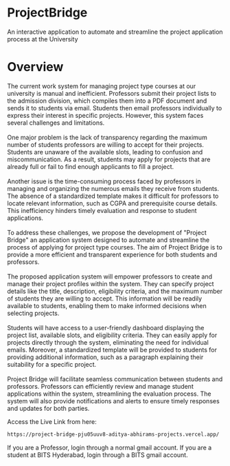 # ProjectBridge
An interactive application to automate and streamline the project application process at the University

# Overview

The current work system for managing project type courses at our university is manual and
 inefficient. Professors submit their project lists to the admission division, which compiles them
 into a PDF document and sends it to students via email. Students then email professors
 individually to express their interest in specific projects. However, this system faces several
 challenges and limitations.<br><br>
 One major problem is the lack of transparency regarding the maximum number of students
 professors are willing to accept for their projects. Students are unaware of the available slots,
 leading to confusion and miscommunication. As a result, students may apply for projects that
 are already full or fail to find enough applicants to fill a project.<br><br>
 Another issue is the time-consuming process faced by professors in managing and organizing
 the numerous emails they receive from students. The absence of a standardized template
 makes it difficult for professors to locate relevant information, such as CGPA and prerequisite
 course details. This inefficiency hinders timely evaluation and response to student applications.<br><br>
 To address these challenges, we propose the development of "Project Bridge" an application
 system designed to automate and streamline the process of applying for project type courses.
 The aim of Project Bridge is to provide a more efficient and transparent experience for both
 students and professors.<br><br>
 The proposed application system will empower professors to create and manage their project
 profiles within the system. They can specify project details like the title, description, eligibility
 criteria, and the maximum number of students they are willing to accept. This information will be
 readily available to students, enabling them to make informed decisions when selecting
 projects.<br><br>
 Students will have access to a user-friendly dashboard displaying the project list, available slots,
 and eligibility criteria. They can easily apply for projects directly through the system, eliminating
 the need for individual emails. Moreover, a standardized template will be provided to students
 for providing additional information, such as a paragraph explaining their suitability for a specific
 project.<br><br>
 Project Bridge will facilitate seamless communication between students and professors.
 Professors can efficiently review and manage student applications within the system,
 streamlining the evaluation process. The system will also provide notifications and alerts to
 ensure timely responses and updates for both parties.

 Access the Live Link from here:
 ```sh
 https://project-bridge-pju05uuv8-aditya-abhirams-projects.vercel.app/
```
If you are a Professor, login through a normal gmail account. If you are a student at BITS Hyderabad, login through a BITS gmail account.
